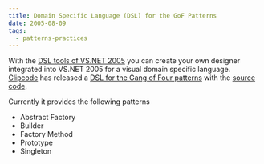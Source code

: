 ```yaml
---
title: Domain Specific Language (DSL) for the GoF Patterns
date: 2005-08-09
tags: 
  - patterns-practices
---
```


With the [DSL tools of VS.NET 2005](http://www.microsoft.com/downloads/details.aspx?FamilyID=57a14cc6-c084-48dd-b401-1845013bf834&DisplayLang=en) you can create your own designer integrated into VS.NET 2005 for a visual domain specific language. [Clipcode](http://www.clipcode.biz/index.html) has released a [DSL for the Gang of Four patterns](http://www.clipcode.biz/workshops/dsl.html) with the [source code](http://www.clipcode.biz/workshops/Clipcode-GoF-DSL.zip).

Currently it provides the following patterns

- Abstract Factory
- Builder
- Factory Method
- Prototype
- Singleton
